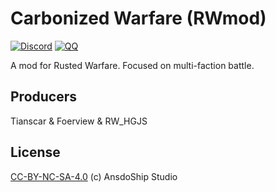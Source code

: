 # Carbonized Warfare (RWmod)

[![Discord](https://img.shields.io/discord/978644808102994020?logo=discord)](https://discord.gg/gXBNkp6jQx)
[![QQ](https://img.shields.io/badge/join-QQ%20group-brightgreen?logo=tencentqq)](https://jq.qq.com/?_wv=1027&k=hBJ2q7ti)

A mod for Rusted Warfare. Focused on multi-faction battle.

## Producers  
Tianscar & Foerview & RW_HGJS

## License
[CC-BY-NC-SA-4.0](https://github.com/AnsdoShip/carbonized-warfare-rwmod/blob/main/LICENSE) (c) AnsdoShip Studio
